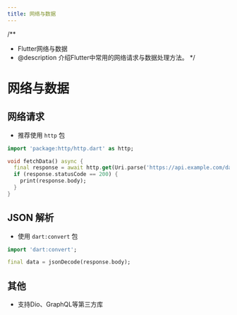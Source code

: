 ```yaml
---
title: 网络与数据
---
```


/**
 * Flutter网络与数据
 * @description 介绍Flutter中常用的网络请求与数据处理方法。
 */

# 网络与数据

## 网络请求
- 推荐使用 `http` 包

```dart
import 'package:http/http.dart' as http;

void fetchData() async {
  final response = await http.get(Uri.parse('https://api.example.com/data'));
  if (response.statusCode == 200) {
    print(response.body);
  }
}
```

## JSON 解析
- 使用 `dart:convert` 包

```dart
import 'dart:convert';

final data = jsonDecode(response.body);
```

## 其他
- 支持Dio、GraphQL等第三方库 